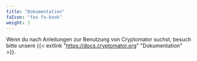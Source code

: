 ```yaml
---
title: "Dokumentation"
faIcon: "fas fa-book"
weight: 1
---
```


Wenn du nach Anleitungen zur Benutzung von Cryptomator suchst, besuch bitte unsere {{< extlink "https://docs.cryptomator.org" "Dokumentation" >}}.
